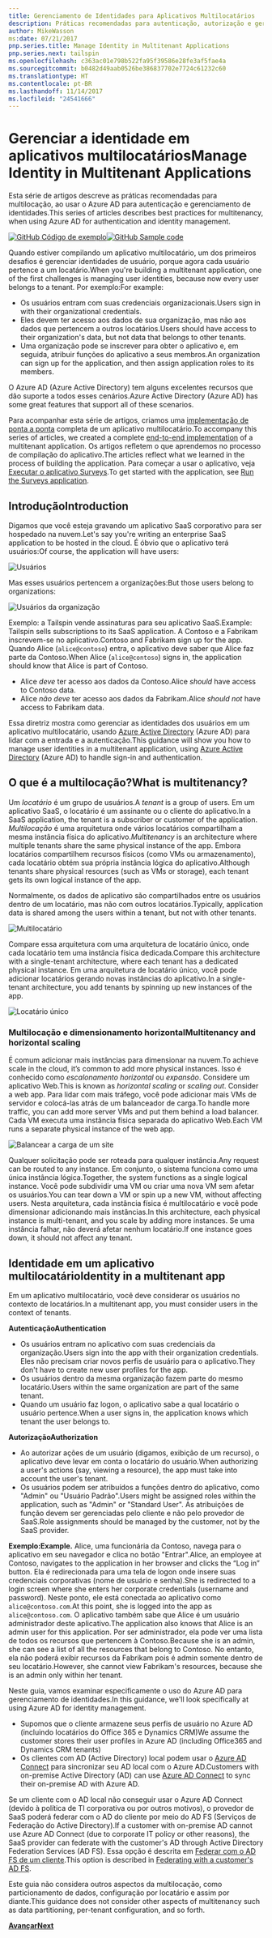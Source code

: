 ```yaml
---
title: Gerenciamento de Identidades para Aplicativos Multilocatários
description: Práticas recomendadas para autenticação, autorização e gerenciamento de identidades em aplicativos multilocatários.
author: MikeWasson
ms:date: 07/21/2017
pnp.series.title: Manage Identity in Multitenant Applications
pnp.series.next: tailspin
ms.openlocfilehash: c363ac01e798b522fa95f39586e28fe3af5fae4a
ms.sourcegitcommit: b0482d49aab0526be386837702e7724c61232c60
ms.translationtype: HT
ms.contentlocale: pt-BR
ms.lasthandoff: 11/14/2017
ms.locfileid: "24541666"
---
```

# <a name="manage-identity-in-multitenant-applications"></a><span data-ttu-id="a0115-103">Gerenciar a identidade em aplicativos multilocatários</span><span class="sxs-lookup"><span data-stu-id="a0115-103">Manage Identity in Multitenant Applications</span></span>

<span data-ttu-id="a0115-104">Esta série de artigos descreve as práticas recomendadas para multilocação, ao usar o Azure AD para autenticação e gerenciamento de identidades.</span><span class="sxs-lookup"><span data-stu-id="a0115-104">This series of articles describes best practices for multitenancy, when using Azure AD for authentication and identity management.</span></span>

<span data-ttu-id="a0115-105">[![GitHub](../_images/github.png) Código de exemplo][sample application]</span><span class="sxs-lookup"><span data-stu-id="a0115-105">[![GitHub](../_images/github.png) Sample code][sample application]</span></span>

<span data-ttu-id="a0115-106">Quando estiver compilando um aplicativo multilocatário, um dos primeiros desafios é gerenciar identidades de usuário, porque agora cada usuário pertence a um locatário.</span><span class="sxs-lookup"><span data-stu-id="a0115-106">When you're building a multitenant application, one of the first challenges is managing user identities, because now every user belongs to a tenant.</span></span> <span data-ttu-id="a0115-107">Por exemplo:</span><span class="sxs-lookup"><span data-stu-id="a0115-107">For example:</span></span>

* <span data-ttu-id="a0115-108">Os usuários entram com suas credenciais organizacionais.</span><span class="sxs-lookup"><span data-stu-id="a0115-108">Users sign in with their organizational credentials.</span></span>
* <span data-ttu-id="a0115-109">Eles devem ter acesso aos dados de sua organização, mas não aos dados que pertencem a outros locatários.</span><span class="sxs-lookup"><span data-stu-id="a0115-109">Users should have access to their organization's data, but not data that belongs to other tenants.</span></span>
* <span data-ttu-id="a0115-110">Uma organização pode se inscrever para obter o aplicativo e, em seguida, atribuir funções do aplicativo a seus membros.</span><span class="sxs-lookup"><span data-stu-id="a0115-110">An organization can sign up for the application, and then assign application roles to its members.</span></span>

<span data-ttu-id="a0115-111">O Azure AD (Azure Active Directory) tem alguns excelentes recursos que dão suporte a todos esses cenários.</span><span class="sxs-lookup"><span data-stu-id="a0115-111">Azure Active Directory (Azure AD) has some great features that support all of these scenarios.</span></span>

<span data-ttu-id="a0115-112">Para acompanhar esta série de artigos, criamos uma [implementação de ponta a ponta][sample application] completa de um aplicativo multilocatário.</span><span class="sxs-lookup"><span data-stu-id="a0115-112">To accompany this series of articles, we created a complete [end-to-end implementation][sample application] of a multitenant application.</span></span> <span data-ttu-id="a0115-113">Os artigos refletem o que aprendemos no processo de compilação do aplicativo.</span><span class="sxs-lookup"><span data-stu-id="a0115-113">The articles reflect what we learned in the process of building the application.</span></span> <span data-ttu-id="a0115-114">Para começar a usar o aplicativo, veja [Executar o aplicativo Surveys][running-the-app].</span><span class="sxs-lookup"><span data-stu-id="a0115-114">To get started with the application, see [Run the Surveys application][running-the-app].</span></span>

## <a name="introduction"></a><span data-ttu-id="a0115-115">Introdução</span><span class="sxs-lookup"><span data-stu-id="a0115-115">Introduction</span></span>

<span data-ttu-id="a0115-116">Digamos que você esteja gravando um aplicativo SaaS corporativo para ser hospedado na nuvem.</span><span class="sxs-lookup"><span data-stu-id="a0115-116">Let's say you're writing an enterprise SaaS application to be hosted in the cloud.</span></span> <span data-ttu-id="a0115-117">É óbvio que o aplicativo terá usuários:</span><span class="sxs-lookup"><span data-stu-id="a0115-117">Of course, the application will have users:</span></span>

![Usuários](./images/users.png)

<span data-ttu-id="a0115-119">Mas esses usuários pertencem a organizações:</span><span class="sxs-lookup"><span data-stu-id="a0115-119">But those users belong to organizations:</span></span>

![Usuários da organização](./images/org-users.png)

<span data-ttu-id="a0115-121">Exemplo: a Tailspin vende assinaturas para seu aplicativo SaaS.</span><span class="sxs-lookup"><span data-stu-id="a0115-121">Example: Tailspin sells subscriptions to its SaaS application.</span></span> <span data-ttu-id="a0115-122">A Contoso e a Fabrikam inscrevem-se no aplicativo.</span><span class="sxs-lookup"><span data-stu-id="a0115-122">Contoso and Fabrikam sign up for the app.</span></span> <span data-ttu-id="a0115-123">Quando Alice (`alice@contoso`) entra, o aplicativo deve saber que Alice faz parte da Contoso.</span><span class="sxs-lookup"><span data-stu-id="a0115-123">When Alice (`alice@contoso`) signs in, the application should know that Alice is part of Contoso.</span></span>

* <span data-ttu-id="a0115-124">Alice *deve* ter acesso aos dados da Contoso.</span><span class="sxs-lookup"><span data-stu-id="a0115-124">Alice *should* have access to Contoso data.</span></span>
* <span data-ttu-id="a0115-125">Alice *não deve* ter acesso aos dados da Fabrikam.</span><span class="sxs-lookup"><span data-stu-id="a0115-125">Alice *should not* have access to Fabrikam data.</span></span>

<span data-ttu-id="a0115-126">Essa diretriz mostra como gerenciar as identidades dos usuários em um aplicativo multilocatário, usando [Azure Active Directory][AzureAD] (Azure AD) para lidar com a entrada e a autenticação.</span><span class="sxs-lookup"><span data-stu-id="a0115-126">This guidance will show you how to manage user identities in a multitenant application, using [Azure Active Directory][AzureAD] (Azure AD) to handle sign-in and authentication.</span></span>

## <a name="what-is-multitenancy"></a><span data-ttu-id="a0115-127">O que é a multilocação?</span><span class="sxs-lookup"><span data-stu-id="a0115-127">What is multitenancy?</span></span>
<span data-ttu-id="a0115-128">Um *locatário* é um grupo de usuários.</span><span class="sxs-lookup"><span data-stu-id="a0115-128">A *tenant* is a group of users.</span></span> <span data-ttu-id="a0115-129">Em um aplicativo SaaS, o locatário é um assinante ou o cliente do aplicativo.</span><span class="sxs-lookup"><span data-stu-id="a0115-129">In a SaaS application, the tenant is a subscriber or customer of the application.</span></span> <span data-ttu-id="a0115-130">*Multilocação* é uma arquitetura onde vários locatários compartilham a mesma instância física do aplicativo.</span><span class="sxs-lookup"><span data-stu-id="a0115-130">*Multitenancy* is an architecture where multiple tenants share the same physical instance of the app.</span></span> <span data-ttu-id="a0115-131">Embora locatários compartilhem recursos físicos (como VMs ou armazenamento), cada locatário obtém sua própria instância lógica do aplicativo.</span><span class="sxs-lookup"><span data-stu-id="a0115-131">Although tenants share physical resources (such as VMs or storage), each tenant gets its own logical instance of the app.</span></span>

<span data-ttu-id="a0115-132">Normalmente, os dados de aplicativo são compartilhados entre os usuários dentro de um locatário, mas não com outros locatários.</span><span class="sxs-lookup"><span data-stu-id="a0115-132">Typically, application data is shared among the users within a tenant, but not with other tenants.</span></span>

![Multilocatário](./images/multitenant.png)

<span data-ttu-id="a0115-134">Compare essa arquitetura com uma arquitetura de locatário único, onde cada locatário tem uma instância física dedicada.</span><span class="sxs-lookup"><span data-stu-id="a0115-134">Compare this architecture with a single-tenant architecture, where each tenant has a dedicated physical instance.</span></span> <span data-ttu-id="a0115-135">Em uma arquitetura de locatário único, você pode adicionar locatários gerando novas instâncias do aplicativo.</span><span class="sxs-lookup"><span data-stu-id="a0115-135">In a single-tenant architecture, you add tenants by spinning up new instances of the app.</span></span>

![Locatário único](./images/single-tenant.png)

### <a name="multitenancy-and-horizontal-scaling"></a><span data-ttu-id="a0115-137">Multilocação e dimensionamento horizontal</span><span class="sxs-lookup"><span data-stu-id="a0115-137">Multitenancy and horizontal scaling</span></span>
<span data-ttu-id="a0115-138">É comum adicionar mais instâncias para dimensionar na nuvem.</span><span class="sxs-lookup"><span data-stu-id="a0115-138">To achieve scale in the cloud, it’s common to add more physical instances.</span></span> <span data-ttu-id="a0115-139">Isso é conhecido como *escalonamento horizontal* ou *expansão*. Considere um aplicativo Web.</span><span class="sxs-lookup"><span data-stu-id="a0115-139">This is known as *horizontal scaling* or *scaling out*. Consider a web app.</span></span> <span data-ttu-id="a0115-140">Para lidar com mais tráfego, você pode adicionar mais VMs de servidor e colocá-las atrás de um balanceador de carga.</span><span class="sxs-lookup"><span data-stu-id="a0115-140">To handle more traffic, you can add more server VMs and put them behind a load balancer.</span></span> <span data-ttu-id="a0115-141">Cada VM executa uma instância física separada do aplicativo Web.</span><span class="sxs-lookup"><span data-stu-id="a0115-141">Each VM runs a separate physical instance of the web app.</span></span>

![Balancear a carga de um site](./images/load-balancing.png)

<span data-ttu-id="a0115-143">Qualquer solicitação pode ser roteada para qualquer instância.</span><span class="sxs-lookup"><span data-stu-id="a0115-143">Any request can be routed to any instance.</span></span> <span data-ttu-id="a0115-144">Em conjunto, o sistema funciona como uma única instância lógica.</span><span class="sxs-lookup"><span data-stu-id="a0115-144">Together, the system functions as a single logical instance.</span></span> <span data-ttu-id="a0115-145">Você pode subdividir uma VM ou criar uma nova VM sem afetar os usuários.</span><span class="sxs-lookup"><span data-stu-id="a0115-145">You can tear down a VM or spin up a new VM, without affecting users.</span></span> <span data-ttu-id="a0115-146">Nesta arquitetura, cada instância física é multilocatário e você pode dimensionar adicionando mais instâncias.</span><span class="sxs-lookup"><span data-stu-id="a0115-146">In this architecture, each physical instance is multi-tenant, and you scale by adding more instances.</span></span> <span data-ttu-id="a0115-147">Se uma instância falhar, não deverá afetar nenhum locatário.</span><span class="sxs-lookup"><span data-stu-id="a0115-147">If one instance goes down, it should not affect any tenant.</span></span>

## <a name="identity-in-a-multitenant-app"></a><span data-ttu-id="a0115-148">Identidade em um aplicativo multilocatário</span><span class="sxs-lookup"><span data-stu-id="a0115-148">Identity in a multitenant app</span></span>
<span data-ttu-id="a0115-149">Em um aplicativo multilocatário, você deve considerar os usuários no contexto de locatários.</span><span class="sxs-lookup"><span data-stu-id="a0115-149">In a multitenant app, you must consider users in the context of tenants.</span></span>

<span data-ttu-id="a0115-150">**Autenticação**</span><span class="sxs-lookup"><span data-stu-id="a0115-150">**Authentication**</span></span>

* <span data-ttu-id="a0115-151">Os usuários entram no aplicativo com suas credenciais da organização.</span><span class="sxs-lookup"><span data-stu-id="a0115-151">Users sign into the app with their organization credentials.</span></span> <span data-ttu-id="a0115-152">Eles não precisam criar novos perfis de usuário para o aplicativo.</span><span class="sxs-lookup"><span data-stu-id="a0115-152">They don't have to create new user profiles for the app.</span></span>
* <span data-ttu-id="a0115-153">Os usuários dentro da mesma organização fazem parte do mesmo locatário.</span><span class="sxs-lookup"><span data-stu-id="a0115-153">Users within the same organization are part of the same tenant.</span></span>
* <span data-ttu-id="a0115-154">Quando um usuário faz logon, o aplicativo sabe a qual locatário o usuário pertence.</span><span class="sxs-lookup"><span data-stu-id="a0115-154">When a user signs in, the application knows which tenant the user belongs to.</span></span>

<span data-ttu-id="a0115-155">**Autorização**</span><span class="sxs-lookup"><span data-stu-id="a0115-155">**Authorization**</span></span>

* <span data-ttu-id="a0115-156">Ao autorizar ações de um usuário (digamos, exibição de um recurso), o aplicativo deve levar em conta o locatário do usuário.</span><span class="sxs-lookup"><span data-stu-id="a0115-156">When authorizing a user's actions (say, viewing a resource), the app must take into account the user's tenant.</span></span>
* <span data-ttu-id="a0115-157">Os usuários podem ser atribuídos a funções dentro do aplicativo, como "Admin" ou "Usuário Padrão".</span><span class="sxs-lookup"><span data-stu-id="a0115-157">Users might be assigned roles within the application, such as "Admin" or "Standard User".</span></span> <span data-ttu-id="a0115-158">As atribuições de função devem ser gerenciadas pelo cliente e não pelo provedor de SaaS.</span><span class="sxs-lookup"><span data-stu-id="a0115-158">Role assignments should be managed by the customer, not by the SaaS provider.</span></span>

<span data-ttu-id="a0115-159">**Exemplo:**</span><span class="sxs-lookup"><span data-stu-id="a0115-159">**Example.**</span></span> <span data-ttu-id="a0115-160">Alice, uma funcionária da Contoso, navega para o aplicativo em seu navegador e clica no botão "Entrar".</span><span class="sxs-lookup"><span data-stu-id="a0115-160">Alice, an employee at Contoso, navigates to the application in her browser and clicks the “Log in” button.</span></span> <span data-ttu-id="a0115-161">Ela é redirecionada para uma tela de logon onde insere suas credenciais corporativas (nome de usuário e senha).</span><span class="sxs-lookup"><span data-stu-id="a0115-161">She is redirected to a login screen where she enters her corporate credentials (username and password).</span></span> <span data-ttu-id="a0115-162">Neste ponto, ele está conectada ao aplicativo como `alice@contoso.com`.</span><span class="sxs-lookup"><span data-stu-id="a0115-162">At this point, she is logged into the app as `alice@contoso.com`.</span></span> <span data-ttu-id="a0115-163">O aplicativo também sabe que Alice é um usuário administrador deste aplicativo.</span><span class="sxs-lookup"><span data-stu-id="a0115-163">The application also knows that Alice is an admin user for this application.</span></span> <span data-ttu-id="a0115-164">Por ser administrador, ela pode ver uma lista de todos os recursos que pertencem à Contoso.</span><span class="sxs-lookup"><span data-stu-id="a0115-164">Because she is an admin, she can see a list of all the resources that belong to Contoso.</span></span> <span data-ttu-id="a0115-165">No entanto, ela não poderá exibir recursos da Fabrikam pois é admin somente dentro de seu locatário.</span><span class="sxs-lookup"><span data-stu-id="a0115-165">However, she cannot view Fabrikam's resources, because she is an admin only within her tenant.</span></span>

<span data-ttu-id="a0115-166">Neste guia, vamos examinar especificamente o uso do Azure AD para gerenciamento de identidades.</span><span class="sxs-lookup"><span data-stu-id="a0115-166">In this guidance, we'll look specifically at using Azure AD for identity management.</span></span>

* <span data-ttu-id="a0115-167">Supomos que o cliente armazene seus perfis de usuário no Azure AD (incluindo locatários do Office 365 e Dynamics CRM)</span><span class="sxs-lookup"><span data-stu-id="a0115-167">We assume the customer stores their user profiles in Azure AD (including Office365 and Dynamics CRM tenants)</span></span>
* <span data-ttu-id="a0115-168">Os clientes com AD (Active Directory) local podem usar o [Azure AD Connect][ADConnect] para sincronizar seu AD local com o Azure AD.</span><span class="sxs-lookup"><span data-stu-id="a0115-168">Customers with on-premise Active Directory (AD) can use [Azure AD Connect][ADConnect] to sync their on-premise AD with Azure AD.</span></span>

<span data-ttu-id="a0115-169">Se um cliente com o AD local não conseguir usar o Azure AD Connect (devido à política de TI corporativa ou por outros motivos), o provedor de SaaS poderá federar com o AD do cliente por meio do AD FS (Serviços de Federação do Active Directory).</span><span class="sxs-lookup"><span data-stu-id="a0115-169">If a customer with on-premise AD cannot use Azure AD Connect (due to corporate IT policy or other reasons), the SaaS provider can federate with the customer's AD through Active Directory Federation Services (AD FS).</span></span> <span data-ttu-id="a0115-170">Essa opção é descrita em [Federar com o AD FS de um cliente].</span><span class="sxs-lookup"><span data-stu-id="a0115-170">This option is described in [Federating with a customer's AD FS].</span></span>

<span data-ttu-id="a0115-171">Este guia não considera outros aspectos da multilocação, como particionamento de dados, configuração por locatário e assim por diante.</span><span class="sxs-lookup"><span data-stu-id="a0115-171">This guidance does not consider other aspects of multitenancy such as data partitioning, per-tenant configuration, and so forth.</span></span>

<span data-ttu-id="a0115-172">[**Avançar**][tailpin]</span><span class="sxs-lookup"><span data-stu-id="a0115-172">[**Next**][tailpin]</span></span>



<!-- Links -->
[ADConnect]: /azure/active-directory/active-directory-aadconnect
[AzureAD]: /azure/active-directory

[Federar com o AD FS de um cliente]: adfs.md
[Federating with a customer's AD FS]: adfs.md
[tailpin]: tailspin.md

[running-the-app]: ./run-the-app.md
[sample application]: https://github.com/mspnp/multitenant-saas-guidance
